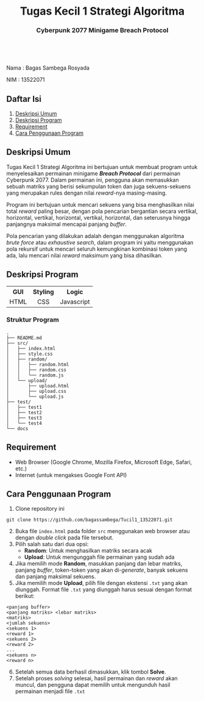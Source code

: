 <h1 class="title" style="text-align: center;">Tugas Kecil 1 Strategi Algoritma</h1> 
<h3 class="title" style="text-align: center;">Cyberpunk 2077 Minigame Breach Protocol</h3>

<div class="identity" style="margin: 2vh 0 0 0;">
	<p>Nama	:	Bagas Sambega Rosyada</p>
	<p>NIM		:	13522071 </p>
</div>

## Daftar Isi
1. [Deskripsi Umum](#deskripsi-umum)
2. [Deskripsi Program](#deskripsi-program)
3. [Requirement](#requirement)
4. [Cara Penggunaan Program](#cara-penggunaan-program)

## Deskripsi Umum
Tugas Kecil 1 Strategi Algoritma ini bertujuan untuk membuat program untuk menyelesaikan permainan minigame _**Breach Protocol**_ dari permainan Cyberpunk 2077. 
Dalam permainan ini, pengguna akan memasukkan sebuah matriks yang berisi sekumpulan token dan juga sekuens-sekuens yang merupakan rules dengan nilai _reward_-nya masing-masing.

Program ini bertujuan untuk mencari sekuens yang bisa menghasilkan nilai total _reward_ paling besar, dengan pola pencarian bergantian secara vertikal, horizontal, vertikal, horizontal, vertikal, horizontal, dan seterusnya hingga panjangnya maksimal mencapai panjang _buffer_.

Pola pencarian yang dilakukan adalah dengan menggunakan algoritma _brute force_ atau _exhaustive search_, dalam program ini yaitu menggunakan pola rekursif untuk mencari seluruh kemungkinan kombinasi token yang ada, lalu mencari nilai _reward_ maksimum yang bisa dihasilkan.

## Deskripsi Program
<table style="text-align: center;">
    <tr>
        <th>GUI</th>
        <th>Styling</th>
        <th>Logic</th>
    </tr>
    <tr>
        <td>HTML</td>
        <td>CSS</td>
        <td>Javascript</td>
    </tr>
</table>

### Struktur Program
```
.
├── README.md
├── src/
│   ├── index.html
│   ├── style.css
│   ├── random/
│   │   ├── random.html
│   │   ├── random.css
│   │   └── random.js
│   └── upload/
│       ├── upload.html
│       ├── upload.css
│       └── upload.js
├── test/
│   ├── test1
│   ├── test2
│   ├── test3
│   └── test4
└── docs
```

## Requirement
- Web Browser (Google Chrome, Mozilla Firefox, Microsoft Edge, Safari, etc.)
- Internet (untuk mengakses Google Font API)

## Cara Penggunaan Program
1. Clone repository ini
```
git clone https://github.com/bagassambega/Tucil1_13522071.git
```
2. Buka file `index.html` pada folder `src` menggunakan web browser atau dengan _double click_ pada file tersebut.
3. Pilih salah satu dari dua opsi:
    - **Random**: Untuk menghasilkan matriks secara acak
    - **Upload**: Untuk mengunggah file permainan yang sudah ada
4. Jika memilih mode **Random**, masukkan panjang dan lebar matriks, panjang _buffer_,
token-token yang akan di-_generate_, banyak sekuens dan panjang maksimal sekuens. 
5. Jika memilih mode **Upload**, pilih file dengan ekstensi `.txt` yang akan diunggah. Format file `.txt` yang diunggah harus sesuai dengan format berikut:
```
<panjang buffer>
<panjang matriks> <lebar matriks>
<matriks>
<jumlah sekuens>
<sekuens 1>
<reward 1>
<sekuens 2>
<reward 2>
...
<sekuens n>
<reward n>
```
6. Setelah semua data berhasil dimasukkan, klik tombol **Solve**.
7. Setelah proses _solving_ selesai, hasil permainan dan _reward_ akan muncul, dan pengguna dapat memilih untuk mengunduh hasil
permainan menjadi file `.txt`